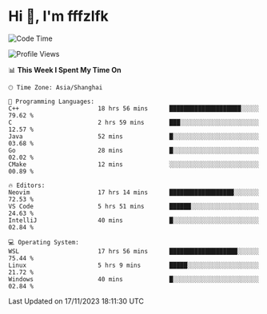 # Hi 👋, I'm fffzlfk

<!--START_SECTION:waka-->
![Code Time](http://img.shields.io/badge/Code%20Time-583%20hrs%2052%20mins-blue)

![Profile Views](http://img.shields.io/badge/Profile%20Views-0-blue)

📊 **This Week I Spent My Time On** 

```text
🕑︎ Time Zone: Asia/Shanghai

💬 Programming Languages: 
C++                      18 hrs 56 mins      ████████████████████░░░░░   79.62 % 
C                        2 hrs 59 mins       ███░░░░░░░░░░░░░░░░░░░░░░   12.57 % 
Java                     52 mins             █░░░░░░░░░░░░░░░░░░░░░░░░   03.68 % 
Go                       28 mins             █░░░░░░░░░░░░░░░░░░░░░░░░   02.02 % 
CMake                    12 mins             ░░░░░░░░░░░░░░░░░░░░░░░░░   00.89 % 

🔥 Editors: 
Neovim                   17 hrs 14 mins      ██████████████████░░░░░░░   72.53 % 
VS Code                  5 hrs 51 mins       ██████░░░░░░░░░░░░░░░░░░░   24.63 % 
IntelliJ                 40 mins             █░░░░░░░░░░░░░░░░░░░░░░░░   02.84 % 

💻 Operating System: 
WSL                      17 hrs 56 mins      ███████████████████░░░░░░   75.44 % 
Linux                    5 hrs 9 mins        █████░░░░░░░░░░░░░░░░░░░░   21.72 % 
Windows                  40 mins             █░░░░░░░░░░░░░░░░░░░░░░░░   02.84 % 
```


 Last Updated on 17/11/2023 18:11:30 UTC
<!--END_SECTION:waka-->
